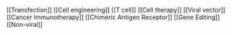 [[Transfection]]
[[Cell engineering]]
[[T cell]]
[[Cell therapy]]
[[Viral vector]]
[[Cancer Immunotherapy]]
[[Chimeric Antigen Receptor]]
[[Gene Editing]]
[[Non-viral]]

